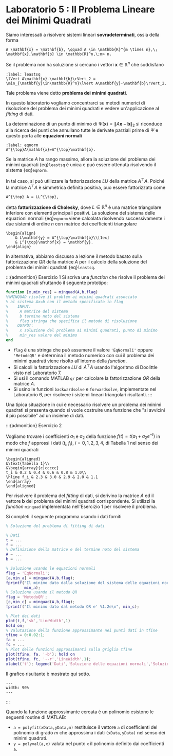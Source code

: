 # Laboratorio 5 : Il Problema Lineare dei Minimi Quadrati

Siamo interessati a risolvere sistemi lineari **sovradeterminati**, ossia della forma

```{math}
A \mathbf{x} = \mathbf{b}, \qquad A \in \mathbb{R}^{m \times n},\; \mathbf{x},\mathbf{b} \in \mathbb{R}^n,\;m> n.
```

Se il problema non ha soluzione si cercano i vettori $\mathbf{x}\in \mathbb{R}^{n}$ che soddisfano

```{math}
:label: leastsq
\lVert A\mathbf{x}-\mathbf{b}\rVert_2 = \min_{\mathbf{y}\in\mathbb{R}^n}\lVert A\mathbf{y}-\mathbf{b}\rVert_2.
```

Tale problema viene detto **problema dei minimi quadrati**.

In questo laboratorio vogliamo concentrarci su metodi numerici di risoluzione del problema dei minimi quadrati e vedere un'applicazione al *fitting* di dati.

La determinazione di un punto di minimo di $\Psi(\mathbf{x})=\lVert A\mathbf{x}-\mathbf{b}\rVert_2$ si riconduce alla ricerca dei punti che annullano tutte le derivate parziali prime di $\Psi$ e questo porta alle **equazioni normali**

```{math}
:label: eqnorm
A^{\top}A\mathbf{x}=A^{\top}\mathbf{b}.
```

Se la matrice $A$ ha rango massimo, allora la soluzione del problema dei minimi quadrati {eq}`leastsq` è unica e può essere ottenuta risolvendo il sistema {eq}`eqnorm`.

In tal caso, si può utilizzare la fattorizzazione $LU$ della matrice $A^{\top}A$. Poiché la matrice $A^{\top}A$ è simmetrica definita positiva, puo essere fattorizzata come

```{math}
A^{\top} A = LL^{\top},
```

detta **fattorizzazione di Cholesky**, dove $L\in\mathbb{R}^n$ è una matrice triangolare inferiore con elementi principali positivi.
La soluzione del sistema delle equazioni normali {eq}`eqnorm` viene calcolata risolvendo successivamente i due sistemi
di ordine $n$ con matrice dei coefficienti triangolare

```{math}
\begin{align}
    & L\mathbf{y} = A^{\top}\mathbf{b}\\[1ex]
    & L^{\top}\mathbf{x} = \mathbf{y}.
\end{align}
```

In alternativa, abbiamo discusso a lezione il metodo basato sulla fattorizzazione $QR$ della matrice $A$ per il calcolo della soluzione del problema dei minimi quadrati {eq}`leastsq`.

:::{admonition} Esercizio 1
Si scriva una *function* che risolve il problema dei minimi quadrati sfruttando il seguente prototipo:

```matlab
function [x,min_res] = minquad(A,b,flag)
%%MINQUAD risolve il problem ai minimi quadrati associato
% al sistema Ax=b con il metodo specificato in flag
%    INPUT:
%     A matrice del sistema
%     b termine noto del sistema
%     flag stringa che specifica il metodo di risoluzione
%    OUTPUT:
%     x soluzione del problema ai minimi quadrati, punto di minimo
%     min_res valore del minimo
end
```

- `flag` è una stringa che può assumere il valore `'EqNormali'` oppure `'MetodoQR'` e determina il metodo numerico con cui il problema dei minimi quadrati viene risolto all'interno della *function*.
- Si calcoli la fattorizzazione $LU$ di $A^{\top}A$ usando l'algoritmo di Doolittle visto nel Laboratorio 7.
- Si usi il comando MATLAB `qr` per calcolare la fattorizzazione $QR$ della matrice $A$.
- Si usino le funzioni `backwardsolve` e `forwardsolve`, implementate nel Laboratorio 6, per risolvere i sistemi lineari triangolari risultanti.
:::

Una tipica situazione in cui è necessario risolvere un problema dei minimi quadrati si presenta quando si vuole costruire una funzione che "si avvicini il più possibile" ad un insieme di dati.

:::{admonition} Esercizio 2

Vogliamo trovare i coefficienti $a_1$ e $a_2$ della funzione $f(t) = t(a_1+a_2 e^{-t})$ in modo che $f$ approssi i dati $(t_i,f_i)$, $i=0,1,2,3,4$, di Tabella 1 nel senso dei minimi quadrati

```{math}
\begin{aligned}
&\text{Tabella 1}\\
&\begin{array}{c|ccccc}
t_i & 0.2 & 0.4 & 0.6 & 0.8 & 1.0\\
\hline f_i & 2.3 & 3.0 & 2.9 & 2.0 & 1.1
\end{array}
\end{aligned}
```

Per risolvere il problema del *fitting* di dati, si derivino la matrice $A$ ed il vettore $\mathbf{b}$ del problema dei minimi quadrati corrispondente. Si utilizzi la *function* `minquad` implementata nell'Esercizio 1 per risolvere il problema.

Si completi il seguente programma usando i dati forniti

```matlab
% Soluzione del problema di fitting di dati

% Dati
t = ...
f = ...
% Definizione della matrice e del termine noto del sistema
A = ...
b = ...

% Soluzione usando le equazioni normali
flag = 'EqNormali';
[a,min_a] = minquad(A,b,flag);
fprintf("Il minimo dato dalla soluzione del sistema delle equazioni normali e' %1.2e\n",...
        min_a);
% Soluzione usando il metodo QR
flag = 'MetodoQR';
[c,min_c] = minquad(A,b,flag);
fprintf("Il minimo dato dal metodo QR e' %1.2e\n", min_c);

% Plot dei dati
plot(t,f,'sk','LineWidth',1)
hold on;
% Valutazione della funzione approssimante nei punti dati in tfine 
tfine = 0:0.02:1;
fa = ...
fc = ...
% Plot delle funzioni approssimanti sulla griglia tfine
plot(tfine, fa, '-b'); hold on
plot(tfine, fc, '--r','LineWidth',1);
xlabel('t'); legend('Dati','Soluzione delle equazioni normali','Soluzione del metodo QR','Location','best')
```

Il grafico risultante è mostrato qui sotto.

```{figure} ./images/datafitting.png
---
width: 90%
---
```

:::

Quando la funzione approssimante cercata è un polinomio esistono le seguenti routine di MATLAB:

- `a = polyfit(xData,yData,m)` restituisce il vettore `a` di coefficienti del polinomio di grado $m$ che approssima i dati `(xData,yData)` nel senso dei minimi quadrati.
- `y = polyval(a,x)` valuta nel punto `x` il polinomio definito dai coefficienti `a`.
